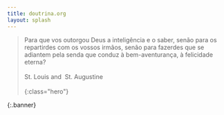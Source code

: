 ```yaml
---
title: doutrina.org
layout: splash
---
```


> Para que vos outorgou Deus a inteligência e o saber, senão para os repartirdes com os vossos irmãos, senão para fazerdes que se adiantem pela senda que conduz à bem-aventurança, à felicidade eterna?  
><br>
> St. Louis and &nbsp;St. Augustine
><br>
><br>
{:class="hero"}

{:.banner}
